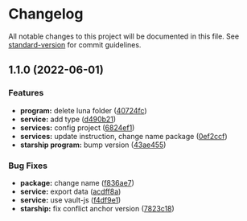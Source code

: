 # Changelog

All notable changes to this project will be documented in this file. See [standard-version](https://github.com/conventional-changelog/standard-version) for commit guidelines.

## 1.1.0 (2022-06-01)


### Features

* **program:** delete luna folder ([40724fc](https://github.com/coin98/coin98-starship/commit/40724fca0173e7a6710a2d8668b1b91c935ebf15))
* **service:** add type ([d490b21](https://github.com/coin98/coin98-starship/commit/d490b2173dd677a1af672174c8395e77f67aa16d))
* **services:** config project ([6824ef1](https://github.com/coin98/coin98-starship/commit/6824ef184411e5d40adad8b472c87ec74dd0173e))
* **services:** update instruction, change name package ([0ef2ccf](https://github.com/coin98/coin98-starship/commit/0ef2ccf89ffc53c308d9904deca5ec3474922885))
* **starship program:** bump version ([43ae455](https://github.com/coin98/coin98-starship/commit/43ae4556786744b8d11d8b628ff32756125bb626))


### Bug Fixes

* **package:** change name ([f836ae7](https://github.com/coin98/coin98-starship/commit/f836ae7bd8aac1be18745d3b9bb63a68c370baff))
* **service:** export data ([acdff8a](https://github.com/coin98/coin98-starship/commit/acdff8ab46d8966f754bf9a44359a61e1a902b80))
* **service:** use vault-js ([f4df9e1](https://github.com/coin98/coin98-starship/commit/f4df9e1356698a26a81972b922c4a893c6dd7ae0))
* **starship:** fix conflict anchor version ([7823c18](https://github.com/coin98/coin98-starship/commit/7823c1802d66ded08ad3a5620d232913e685e1d8))
